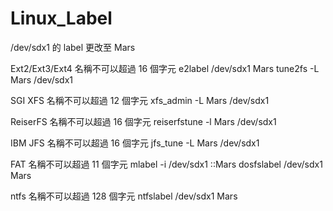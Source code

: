 Linux_Label
======

/dev/sdx1 的 label 更改至 Mars

Ext2/Ext3/Ext4
	名稱不可以超過 16 個字元
e2label /dev/sdx1 Mars
tune2fs -L Mars /dev/sdx1


SGI XFS
	名稱不可以超過 12 個字元
xfs_admin -L Mars /dev/sdx1


ReiserFS
	名稱不可以超過 16 個字元
reiserfstune -l Mars /dev/sdx1


IBM JFS
	名稱不可以超過 16 個字元
jfs_tune -L Mars /dev/sdx1


FAT
	名稱不可以超過 11 個字元
mlabel -i /dev/sdx1 ::Mars
dosfslabel /dev/sdx1 Mars


ntfs
	名稱不可以超過 128 個字元
ntfslabel /dev/sdx1 Mars
